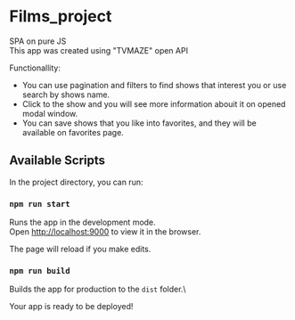 # Films_project
SPA on pure JS\
This app was created using "TVMAZE" open API

Functionallity:
  * You can use pagination and filters to find shows that interest you or use search by shows name.
  * Click to the show and you will see more information abouit it on opened modal window.
  * You can save shows that you like into favorites, and they will be available on favorites page.
  
  
  ## Available Scripts

In the project directory, you can run:

### `npm run start`

Runs the app in the development mode.\
Open [http://localhost:9000](http://localhost:9000) to view it in the browser.

The page will reload if you make edits.

### `npm run build`

Builds the app for production to the `dist` folder.\

Your app is ready to be deployed!
